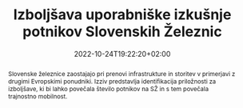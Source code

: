 ---
title: "Izboljšava uporabniške izkušnje potnikov Slovenskih Železnic"
date: 2022-10-24T19:22:20+02:00
yearStart: 2020
yearEnd: 2021
abstract: "Slovenske železnice zaostajajo pri prenovi infrastrukture in storitev v primerjavi z drugimi Evropskimi
ponudniki. Izziv predstavlja identifikacija priložnosti za izboljšave, ki bi lahko povečala število potnikov na SŽ in s
tem povečala trajnostno mobilnost."
ytLink: "https://www.youtube.com/embed/3w22SF8h0Uo"
draft: false
---